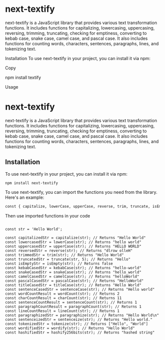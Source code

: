 # next-textify

next-textify is a JavaScript library that provides various text transformation functions. It includes functions for capitalizing, lowercasing, uppercasing, reversing, trimming, truncating, checking for emptiness, converting to kebab case, snake case, camel case, and pascal case. It also includes functions for counting words, characters, sentences, paragraphs, lines, and tokenizing text.

Installation
To use next-textify in your project, you can install it via npm:

Copy

npm install textify

Usage

# next-textify

next-textify is a JavaScript library that provides various text transformation functions. It includes functions for capitalizing, lowercasing, uppercasing, reversing, trimming, truncating, checking for emptiness, converting to kebab case, snake case, camel case, and pascal case. It also includes functions for counting words, characters, sentences, paragraphs, lines, and tokenizing text.

## Installation

To use next-textify in your project, you can install it via npm:

```
npm install next-textify
```

To use next-textify, you can import the functions you need from the library. Here's an example:

```sh
const { capitalize, lowerCase, upperCase, reverse, trim, truncate, isEmpty, kebabCase, snakeCase, camelCase, pascalCase, titleCase, sentenceCase, wordCount, charCount, sentenceCount, paragraphCount, lineCount, paragraphize, sentenceize, tokenize, wordify, hashify256bits } = require('next-textify');

```

Then use imported functions in your code

```

const str = 'Hello World';

const capitalizedStr = capitalize(str); // Returns "Hello World"
const lowercasedStr = lowerCase(str); // Returns "hello world"
const uppercasedStr = upperCase(str); // Returns "HELLO WORLD"
const reversedStr = reverse(str); // Returns "dlrow olleH"
const trimmedStr = trim(str); // Returns "Hello World"
const truncatedStr = truncate(str, 5); // Returns "Hello"
const isEmptyStr = isEmpty(str); // Returns false
const kebabCasedStr = kebabCase(str); // Returns "hello-world"
const snakeCasedStr = snakeCase(str); // Returns "hello_world"
const camelCasedStr = camelCase(str); // Returns "helloWorld"
const pascalCasedStr = pascalCase(str); // Returns "HelloWorld"
const titleCasedStr = titleCase(str); // Returns "Hello World"
const sentenceCasedStr = sentenceCase(str); // Returns "Hello world"
const wordCountResult = wordCount(str); // Returns 2
const charCountResult = charCount(str); // Returns 11
const sentenceCountResult = sentenceCount(str); // Returns 1
const paragraphCountResult = paragraphCount(str); // Returns 1
const lineCountResult = lineCount(str); // Returns 1
const paragraphizedStr = paragraphize(str); // Returns "Hello World\n"
const sentenceizedStr = sentenceize(str); // Returns "Hello world."
const tokenizedStr = tokenize(str); // Returns ["Hello", "World"]
const wordifiedStr = wordify(str); // Returns "Hello World"
const hashifiedStr = hashify256bits(str); // Returns "hashed string"
```
